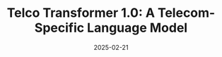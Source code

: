 ---
title:  "Telco Transformer 1.0: A Telecom-Specific Language Model"
date:   2025-02-21
categories: datascience
link: https://www.linkedin.com/pulse/re-introducing-telco-transformer-10-telecom-specific-language-3irge/?trackingId=1uO%2FNhhbTJm%2FNa2yQIKC3g%3D%3D
---